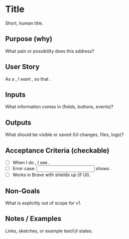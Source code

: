 # Title
Short, human title.

## Purpose (why)
What pain or possibility does this address?

## User Story
As a <who>, I want <what>, so that <why>.

## Inputs
What information comes in (fields, buttons, events)?

## Outputs
What should be visible or saved (UI changes, files, logs)?

## Acceptance Criteria (checkable)
- [ ] When I do <action>, I see <result>.
- [ ] Error case: <input> shows <message>.
- [ ] Works in Brave with shields up (if UI).

## Non-Goals
What is explicitly out of scope for v1.

## Notes / Examples
Links, sketches, or example text/UI states.
